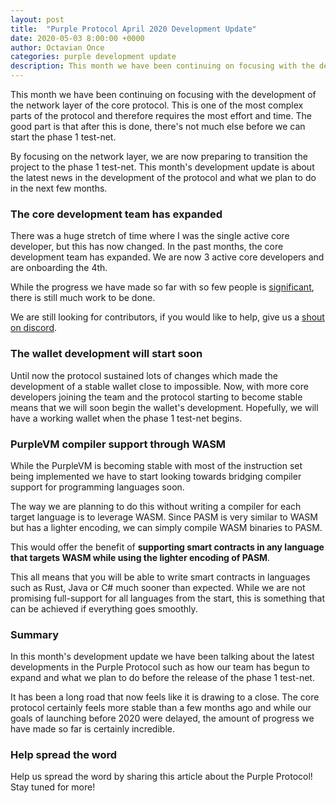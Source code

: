 ```yaml
---
layout: post
title:  "Purple Protocol April 2020 Development Update"
date: 2020-05-03 8:00:00 +0000
author: Octavian Once
categories: purple development update
description: This month we have been continuing on focusing with the development of the network layer...
--- 
```


This month we have been continuing on focusing with the development of the network layer of the core protocol. This is one of the most complex parts of the protocol and therefore requires the most effort and time. The good part is that after this is done, there's not much else before we can start the phase 1 test-net.

By focusing on the network layer, we are now preparing to transition the project to the phase 1 test-net. This month's development update is about the latest news in the development of the protocol and what we plan to do in the next few months.

### The core development team has expanded
There was a huge stretch of time where I was the single active core developer, but this has now changed. In the past months, the core development team has expanded. We are now 3 active core developers and are onboarding the 4th.

While the progress we have made so far with so few people is [significant](https://github.com/purpleprotocol/purple/graphs/contributors), there is still much work to be done. 

We are still looking for contributors, if you would like to help, give us a [shout on discord](https://discord.gg/5ZVZnKd).

### The wallet development will start soon
Until now the protocol sustained lots of changes which made the development of a stable wallet close to impossible. Now, with more core developers joining the team and the protocol starting to become stable means that we will soon begin the wallet's development. Hopefully, we will have a working wallet when the phase 1 test-net begins. 

### PurpleVM compiler support through WASM
While the PurpleVM is becoming stable with most of the instruction set being implemented we have to start looking towards bridging compiler support for programming languages soon. 

The way we are planning to do this without writing a compiler for each target language is to leverage WASM. Since PASM is very similar to WASM but has a lighter encoding, we can simply compile WASM binaries to PASM. 

This would offer the benefit of **supporting smart contracts in any language that targets WASM while using the lighter encoding of PASM**.

This all means that you will be able to write smart contracts in languages such as Rust, Java or C# much sooner than expected. While we are not promising full-support for all languages from the start, this is something that can be achieved if everything goes smoothly.

### Summary
In this month's development update we have been talking about the latest developments in the Purple Protocol such as how our team has begun to expand and what we plan to do before the release of the phase 1 test-net.

It has been a long road that now feels like it is drawing to a close. The core protocol certainly feels more stable than a few months ago and while our goals of launching before 2020 were delayed, the amount of progress we have made so far is certainly incredible.

### Help spread the word
Help us spread the word by sharing this article about the Purple Protocol! Stay tuned for more!